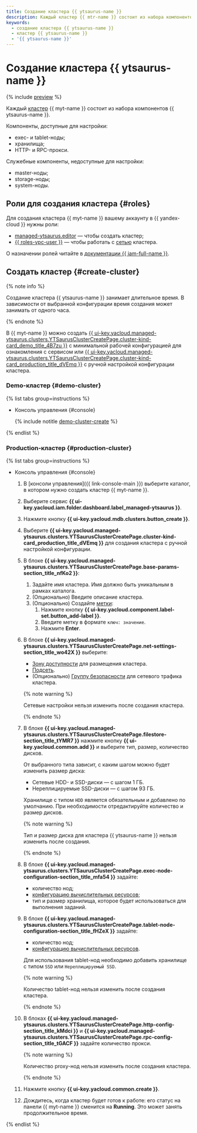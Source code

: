 ```yaml
---
title: Создание кластера {{ ytsaurus-name }}
description: Каждый кластер {{ mtr-name }} состоит из набора компонентов {{ ytsaurus-name }}, каждый из которых может быть представлен в нескольких экземплярах. Экземпляры могут находиться в разных зонах доступности.
keywords:
  - создание кластера {{ ytsaurus-name }}
  - кластер {{ ytsaurus-name }}
  - '{{ ytsaurus-name }}'
---
```


# Создание кластера {{ ytsaurus-name }}

{% include [preview](../../_includes/managed-ytsaurus/note-preview.md) %}

Каждый [кластер](../../glossary/cluster.md) {{ myt-name }} состоит из набора компонентов {{ ytsaurus-name }}.

Компоненты, доступные для настройки:
* exec- и tablet-ноды;
* хранилища;
* HTTP- и RPC-прокси.

Служебные компоненты, недоступные для настройки:
* master-ноды;
* storage-ноды;
* system-ноды.

## Роли для создания кластера {#roles}

Для создания кластера {{ myt-name }} вашему аккаунту в {{ yandex-cloud }} нужны роли:

* [managed-ytsaurus.editor](../security/index.md#managed-ytsaurus-editor) — чтобы создать кластер;
* [{{ roles-vpc-user }}](../../vpc/security/index.md#vpc-user) — чтобы работать с [сетью](../../vpc/concepts/network.md#network) кластера.

О назначении ролей читайте в [документации {{ iam-full-name }}](../../iam/operations/roles/grant.md).

## Создать кластер {#create-cluster}

{% note info %}

Создание кластера {{ ytsaurus-name }} занимает длительное время. В зависимости от выбранной конфигурации время создания может занимать от одного часа.

{% endnote %}

В {{ myt-name }} можно создать [{{ ui-key.yacloud.managed-ytsaurus.clusters.YTSaurusClusterCreatePage.cluster-kind-card_demo_title_4B7zu }}](#demo-cluster) с минимальной рабочей конфигурацией для ознакомления с сервисом или [{{ ui-key.yacloud.managed-ytsaurus.clusters.YTSaurusClusterCreatePage.cluster-kind-card_production_title_dVEmq }}](#production-cluster) с ручной настройкой конфигурации кластера. 

### Demo-кластер {#demo-cluster}

{% list tabs group=instructions %}

- Консоль управления {#console}

  {% include notitle [demo-cluster-create](../../_includes/managed-ytsaurus/demo-cluster-create.md) %}

{% endlist %}

### Production-кластер {#production-cluster}

{% list tabs group=instructions %}

- Консоль управления {#console}

    1. В [консоли управления]({{ link-console-main }}) выберите каталог, в котором нужно создать кластер {{ myt-name }}.
    1. Выберите сервис **{{ ui-key.yacloud.iam.folder.dashboard.label_managed-ytsaurus }}**.
    1. Нажмите кнопку **{{ ui-key.yacloud.mdb.clusters.button_create }}**.
    1. Выберите **{{ ui-key.yacloud.managed-ytsaurus.clusters.YTSaurusClusterCreatePage.cluster-kind-card_production_title_dVEmq }}** для создания кластера с ручной настройкой конфигурации.
    1. В блоке **{{ ui-key.yacloud.managed-ytsaurus.clusters.YTSaurusClusterCreatePage.base-params-section_title_nfKo2 }}**:
        1. Задайте имя кластера. Имя должно быть уникальным в рамках каталога.
        1. (Опционально) Введите описание кластера.
        1. (Опционально) Создайте [метки](../../resource-manager/concepts/labels.md):
            1. Нажмите кнопку **{{ ui-key.yacloud.component.label-set.button_add-label }}**.
            1. Введите метку в формате `ключ: значение`.
            1. Нажмите **Enter**.

    1. В блоке **{{ ui-key.yacloud.managed-ytsaurus.clusters.YTSaurusClusterCreatePage.net-settings-section_title_wo42X }}** выберите:
       * [Зону доступности](../../overview/concepts/geo-scope.md) для размещения кластера.
       * [Подсеть](../../vpc/operations/subnet-create.md).
       * (Опционально) [Группу безопасности](../../vpc/concepts/security-groups.md) для сетевого трафика кластера.

       {% note warning %}
       
       Сетевые настройки нельзя изменить после создания кластера.
       
       {% endnote %}

    1. В блоке **{{ ui-key.yacloud.managed-ytsaurus.clusters.YTSaurusClusterCreatePage.filestore-section_title_tYMR7 }}** нажмите кнопку **{{ ui-key.yacloud.common.add }}** и выберите тип, размер, количество дисков.

       От выбранного типа зависит, с каким шагом можно будет изменить размер диска:
          * Сетевые HDD- и SSD-диски — с шагом 1 ГБ.
          * Нереплицируемые SSD-диски — с шагом 93 ГБ.

       Хранилище с типом `HDD` является обязательным и добавлено по умолчанию. При необходимости отредактируйте количество и размер дисков.

       {% note warning %}
       
       Тип и размер диска для кластера {{ ytsaurus-name }} нельзя изменить после создания.
       
       {% endnote %}
    
    1. В блоке **{{ ui-key.yacloud.managed-ytsaurus.clusters.YTSaurusClusterCreatePage.exec-node-configuration-section_title_mfa54 }}** задайте:
       * количество нод;
       * [конфигурацию вычислительных ресурсов](../concepts/component-types.md#exec-node);
       * тип и размер хранилища, которое будет использоваться для выполнения заданий.

    1. В блоке **{{ ui-key.yacloud.managed-ytsaurus.clusters.YTSaurusClusterCreatePage.tablet-node-configuration-section_title_fHZeX }}** задайте:
       * количество нод;
       * [конфигурацию вычислительных ресурсов](../concepts/component-types.md#tablet-node).

       Для использования tablet-нод необходимо добавить хранилище с типом `SSD` или `Нереплицируемый SSD`.

       {% note warning %}
       
       Количество tablet-нод нельзя изменить после создания кластера.
       
       {% endnote %}
    
    1. В блоках **{{ ui-key.yacloud.managed-ytsaurus.clusters.YTSaurusClusterCreatePage.http-config-section_title_kMdci }}** и **{{ ui-key.yacloud.managed-ytsaurus.clusters.YTSaurusClusterCreatePage.rpc-config-section_title_tGACF }}** задайте количество прокси.

       {% note warning %}
       
       Количество proxy-нод нельзя изменить после создания кластера.
       
       {% endnote %}

    1. Нажмите кнопку **{{ ui-key.yacloud.common.create }}**.
    1. Дождитесь, когда кластер будет готов к работе: его статус на панели {{ myt-name }} сменится на **Running**. Это может занять продолжительное время.

{% endlist %}